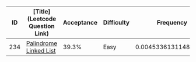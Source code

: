 |ID|[Title](Leetcode Question Link)|Acceptance|Difficulty|Frequency|
|----|-----|----|---|---|
|234|[Palindrome Linked List]( https://leetcode.com/problems/palindrome-linked-list)|39.3%|Easy|0.004533613114828982|
